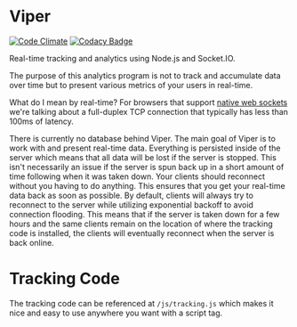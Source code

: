 # Viper
[![Code Climate](https://codeclimate.com/github/aaronjwood/viper/badges/gpa.svg)](https://codeclimate.com/github/aaronjwood/viper)
[![Codacy Badge](https://api.codacy.com/project/badge/grade/b4709b23f8a94b83a6b80b5e9a1ac4e6)](https://www.codacy.com/app/aaronjwood/viper)

Real-time tracking and analytics using Node.js and Socket.IO.

The purpose of this analytics program is not to track and accumulate data over time but to present various metrics of your users in real-time.

What do I mean by real-time?
For browsers that support [native web sockets](http://caniuse.com/websockets) we're talking about a full-duplex TCP connection that typically has less than 100ms of latency.

There is currently no database behind Viper. The main goal of Viper is to work with and present real-time data.
Everything is persisted inside of the server which means that all data will be lost if the server is stopped.
This isn't necessarily an issue if the server is spun back up in a short amount of time following when it was taken down.
Your clients should reconnect without you having to do anything. This ensures that you get your real-time data back as soon as possible.
By default, clients will always try to reconnect to the server while utilizing exponential backoff to avoid connection flooding.
This means that if the server is taken down for a few hours and the same clients remain on the location of where the tracking code is installed, the clients will eventually reconnect when the server is back online.

# Tracking Code

The tracking code can be referenced at `/js/tracking.js` which makes it nice and easy to use anywhere you want with a script tag.